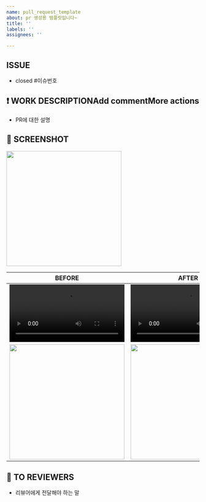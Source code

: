 ```yaml
---
name: pull_request_template
about: pr 생성용 템플릿입니다~
title: ''
labels: ''
assignees: ''

---
```


## ISSUE
- closed #이슈번호

## ❗ WORK DESCRIPTIONAdd commentMore actions
- PR에 대한 설명

## 📸 SCREENSHOT
<img src="" width="300" />

BEFORE | AFTER
-- | --
<video src="" width="300"></video> | <video src="" width="300"></video>
<img src="" width="300" /> | <img src="" width="300" />

## 📢 TO REVIEWERS
- 리뷰어에게 전달해야 하는 말
